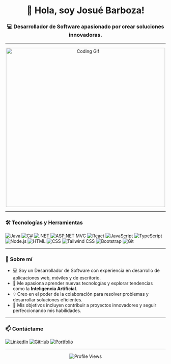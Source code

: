 <h1 align="center">👋 Hola, soy Josué Barboza!</h1>
<h3 align="center">💻 Desarrollador de Software apasionado por crear soluciones innovadoras.</h3>

---

<div align="center">
    <img src="https://media.giphy.com/media/qgQUggAC3Pfv687qPC/giphy.gif" alt="Coding Gif" width="500"/>
</div>

---

### 🛠️ Tecnologías y Herramientas
![Java](https://img.shields.io/badge/Java-ED8B00?style=for-the-badge&logo=java&logoColor=white)
![C#](https://img.shields.io/badge/C%23-239120?style=for-the-badge&logo=c-sharp&logoColor=white)
![.NET](https://img.shields.io/badge/.NET-512BD4?style=for-the-badge&logo=dotnet&logoColor=white)
![ASP.NET MVC](https://img.shields.io/badge/ASP.NET%20MVC-512BD4?style=for-the-badge&logo=dotnet&logoColor=white)
![React](https://img.shields.io/badge/React-20232A?style=for-the-badge&logo=react&logoColor=61DAFB)
![JavaScript](https://img.shields.io/badge/JavaScript-F7DF1E?style=for-the-badge&logo=javascript&logoColor=black)
![TypeScript](https://img.shields.io/badge/TypeScript-007ACC?style=for-the-badge&logo=typescript&logoColor=white)
![Node.js](https://img.shields.io/badge/Node.js-43853D?style=for-the-badge&logo=node.js&logoColor=white)
![HTML](https://img.shields.io/badge/HTML5-E34F26?style=for-the-badge&logo=html5&logoColor=white)
![CSS](https://img.shields.io/badge/CSS3-1572B6?style=for-the-badge&logo=css3&logoColor=white)
![Tailwind CSS](https://img.shields.io/badge/Tailwind_CSS-38B2AC?style=for-the-badge&logo=tailwind-css&logoColor=white)
![Bootstrap](https://img.shields.io/badge/Bootstrap-563D7C?style=for-the-badge&logo=bootstrap&logoColor=white)
![Git](https://img.shields.io/badge/Git-F05032?style=for-the-badge&logo=git&logoColor=white)

---

### 🌟 Sobre mí
- 💻 Soy un Desarrollador de Software con experiencia en desarrollo de aplicaciones web, móviles y de escritorio.
- 🚀 Me apasiona aprender nuevas tecnologías y explorar tendencias como la **Inteligencia Artificial**.
- 💡 Creo en el poder de la colaboración para resolver problemas y desarrollar soluciones eficientes.
- 🎯 Mis objetivos incluyen contribuir a proyectos innovadores y seguir perfeccionando mis habilidades.

---

### 📫 Contáctame
[![LinkedIn](https://img.shields.io/badge/LinkedIn-%230077B5.svg?style=for-the-badge&logo=linkedin&logoColor=white)](www.linkedin.com/in/josue-barboza-250566267)
[![GitHub](https://img.shields.io/badge/GitHub-%23121011.svg?style=for-the-badge&logo=github&logoColor=white)](https://github.com/JosueBarbozaS)
[![Portfolio](https://img.shields.io/badge/Portfolio-%23000000.svg?style=for-the-badge&logo=firefox&logoColor=white)](https://TuPortafolio.com)

---

<div align="center">
    <img src="https://komarev.com/ghpvc/?username=TuUsuarioDeGitHub&color=blueviolet&style=flat-square" alt="Profile Views"/>
</div>
